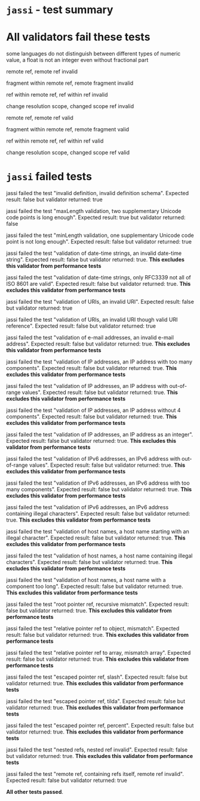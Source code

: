 # `jassi` - test summary

# All validators fail these tests

some languages do not distinguish between different types of numeric value, a float is not an integer even without fractional part

remote ref, remote ref invalid

fragment within remote ref, remote fragment invalid

ref within remote ref, ref within ref invalid

change resolution scope, changed scope ref invalid

remote ref, remote ref valid

fragment within remote ref, remote fragment valid

ref within remote ref, ref within ref valid

change resolution scope, changed scope ref valid


# `jassi` failed tests

jassi failed the test &quot;invalid definition, invalid definition schema&quot;. Expected result: false but validator returned: true

jassi failed the test &quot;maxLength validation, two supplementary Unicode code points is long enough&quot;. Expected result: true but validator returned: false

jassi failed the test &quot;minLength validation, one supplementary Unicode code point is not long enough&quot;. Expected result: false but validator returned: true

jassi failed the test &quot;validation of date-time strings, an invalid date-time string&quot;. Expected result: false but validator returned: true. **This excludes this validator from performance tests**

jassi failed the test &quot;validation of date-time strings, only RFC3339 not all of ISO 8601 are valid&quot;. Expected result: false but validator returned: true. **This excludes this validator from performance tests**

jassi failed the test &quot;validation of URIs, an invalid URI&quot;. Expected result: false but validator returned: true

jassi failed the test &quot;validation of URIs, an invalid URI though valid URI reference&quot;. Expected result: false but validator returned: true

jassi failed the test &quot;validation of e-mail addresses, an invalid e-mail address&quot;. Expected result: false but validator returned: true. **This excludes this validator from performance tests**

jassi failed the test &quot;validation of IP addresses, an IP address with too many components&quot;. Expected result: false but validator returned: true. **This excludes this validator from performance tests**

jassi failed the test &quot;validation of IP addresses, an IP address with out-of-range values&quot;. Expected result: false but validator returned: true. **This excludes this validator from performance tests**

jassi failed the test &quot;validation of IP addresses, an IP address without 4 components&quot;. Expected result: false but validator returned: true. **This excludes this validator from performance tests**

jassi failed the test &quot;validation of IP addresses, an IP address as an integer&quot;. Expected result: false but validator returned: true. **This excludes this validator from performance tests**

jassi failed the test &quot;validation of IPv6 addresses, an IPv6 address with out-of-range values&quot;. Expected result: false but validator returned: true. **This excludes this validator from performance tests**

jassi failed the test &quot;validation of IPv6 addresses, an IPv6 address with too many components&quot;. Expected result: false but validator returned: true. **This excludes this validator from performance tests**

jassi failed the test &quot;validation of IPv6 addresses, an IPv6 address containing illegal characters&quot;. Expected result: false but validator returned: true. **This excludes this validator from performance tests**

jassi failed the test &quot;validation of host names, a host name starting with an illegal character&quot;. Expected result: false but validator returned: true. **This excludes this validator from performance tests**

jassi failed the test &quot;validation of host names, a host name containing illegal characters&quot;. Expected result: false but validator returned: true. **This excludes this validator from performance tests**

jassi failed the test &quot;validation of host names, a host name with a component too long&quot;. Expected result: false but validator returned: true. **This excludes this validator from performance tests**

jassi failed the test &quot;root pointer ref, recursive mismatch&quot;. Expected result: false but validator returned: true. **This excludes this validator from performance tests**

jassi failed the test &quot;relative pointer ref to object, mismatch&quot;. Expected result: false but validator returned: true. **This excludes this validator from performance tests**

jassi failed the test &quot;relative pointer ref to array, mismatch array&quot;. Expected result: false but validator returned: true. **This excludes this validator from performance tests**

jassi failed the test &quot;escaped pointer ref, slash&quot;. Expected result: false but validator returned: true. **This excludes this validator from performance tests**

jassi failed the test &quot;escaped pointer ref, tilda&quot;. Expected result: false but validator returned: true. **This excludes this validator from performance tests**

jassi failed the test &quot;escaped pointer ref, percent&quot;. Expected result: false but validator returned: true. **This excludes this validator from performance tests**

jassi failed the test &quot;nested refs, nested ref invalid&quot;. Expected result: false but validator returned: true. **This excludes this validator from performance tests**

jassi failed the test &quot;remote ref, containing refs itself, remote ref invalid&quot;. Expected result: false but validator returned: true

**All other tests passed**.
